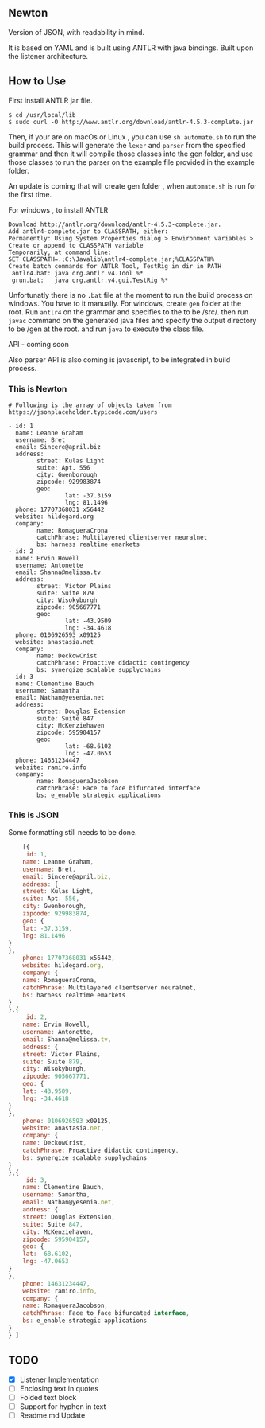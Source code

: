 ## Newton
Version of JSON, with readability in mind.

It is based on YAML and is built using ANTLR with java bindings. Built upon the listener architecture.

## How to Use
First install ANTLR jar file.

	$ cd /usr/local/lib
	$ sudo curl -O http://www.antlr.org/download/antlr-4.5.3-complete.jar

Then, if your are on macOs or Linux , you can use ```sh automate.sh``` to run the build process. This will generate the ```lexer``` and ```parser``` from the specified grammar and then it will compile those classes into the gen folder, and use those classes to run the parser on the example file provided in the example folder.

An update is coming that will create gen folder , when ```automate.sh``` is run for the first time.

For windows , to install ANTLR

	Download http://antlr.org/download/antlr-4.5.3-complete.jar.
	Add antlr4-complete.jar to CLASSPATH, either:
	Permanently: Using System Properties dialog > Environment variables > Create or append to CLASSPATH variable
	Temporarily, at command line:
	SET CLASSPATH=.;C:\Javalib\antlr4-complete.jar;%CLASSPATH%
	Create batch commands for ANTLR Tool, TestRig in dir in PATH
	 antlr4.bat: java org.antlr.v4.Tool %*
	 grun.bat:   java org.antlr.v4.gui.TestRig %*

Unfortunatly there is no ```.bat``` file at the moment to run the build process on windows. You have to it manually.
For windows, create ```gen``` folder at the root. Run ```antlr4``` on the grammar and specifies to the to be /src/.
then run ```javac``` command on the generated java files and specify the output directory to be /gen at the root.
and run ```java``` to execute the class file.

API - coming soon 

Also parser API is also coming is javascript, to be integrated in build process.

### This is Newton
```
# Following is the array of objects taken from https://jsonplaceholder.typicode.com/users

- id: 1
  name: Leanne Graham
  username: Bret
  email: Sincere@april.biz
  address: 
        street: Kulas Light
        suite: Apt. 556
        city: Gwenborough
        zipcode: 929983874
        geo: 
                lat: -37.3159
                lng: 81.1496
  phone: 17707368031 x56442
  website: hildegard.org
  company: 
        name: RomagueraCrona
        catchPhrase: Multilayered clientserver neuralnet
        bs: harness realtime emarkets
- id: 2
  name: Ervin Howell
  username: Antonette
  email: Shanna@melissa.tv
  address: 
        street: Victor Plains
        suite: Suite 879
        city: Wisokyburgh
        zipcode: 905667771
        geo: 
                lat: -43.9509
                lng: -34.4618
  phone: 0106926593 x09125
  website: anastasia.net
  company: 
        name: DeckowCrist
        catchPhrase: Proactive didactic contingency
        bs: synergize scalable supplychains
- id: 3
  name: Clementine Bauch
  username: Samantha
  email: Nathan@yesenia.net
  address: 
        street: Douglas Extension
        suite: Suite 847
        city: McKenziehaven
        zipcode: 595904157
        geo: 
                lat: -68.6102
                lng: -47.0653
  phone: 14631234447
  website: ramiro.info
  company: 
        name: RomagueraJacobson
        catchPhrase: Face to face bifurcated interface
        bs: e_enable strategic applications

```

### This is JSON
Some formatting still needs to be done.
```javascript
    [{
	 id: 1,
	name: Leanne Graham,
	username: Bret,
	email: Sincere@april.biz,
	address: {
	street: Kulas Light,
	suite: Apt. 556,
	city: Gwenborough,
	zipcode: 929983874,
	geo: {
	lat: -37.3159,
	lng: 81.1496
}
},
	phone: 17707368031 x56442,
	website: hildegard.org,
	company: {
	name: RomagueraCrona,
	catchPhrase: Multilayered clientserver neuralnet,
	bs: harness realtime emarkets
}
},{
	 id: 2,
	name: Ervin Howell,
	username: Antonette,
	email: Shanna@melissa.tv,
	address: {
	street: Victor Plains,
	suite: Suite 879,
	city: Wisokyburgh,
	zipcode: 905667771,
	geo: {
	lat: -43.9509,
	lng: -34.4618
}
},
	phone: 0106926593 x09125,
	website: anastasia.net,
	company: {
	name: DeckowCrist,
	catchPhrase: Proactive didactic contingency,
	bs: synergize scalable supplychains
}
},{
	 id: 3,
	name: Clementine Bauch,
	username: Samantha,
	email: Nathan@yesenia.net,
	address: {
	street: Douglas Extension,
	suite: Suite 847,
	city: McKenziehaven,
	zipcode: 595904157,
	geo: {
	lat: -68.6102,
	lng: -47.0653
}
},
	phone: 14631234447,
	website: ramiro.info,
	company: {
	name: RomagueraJacobson,
	catchPhrase: Face to face bifurcated interface,
	bs: e_enable strategic applications
}
} ]

```


## TODO
- [x] Listener Implementation
- [ ] Enclosing text in quotes
- [ ] Folded text block
- [ ] Support for hyphen in text
- [ ] Readme.md Update
